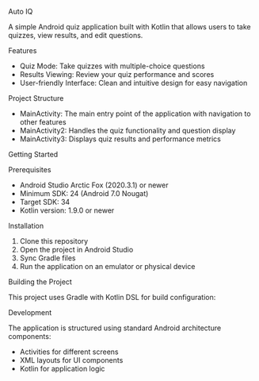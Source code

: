 Auto IQ

A simple Android quiz application built with Kotlin that allows users to take quizzes, view results, and edit questions.

Features

- Quiz Mode: Take quizzes with multiple-choice questions
- Results Viewing: Review your quiz performance and scores
- User-friendly Interface: Clean and intuitive design for easy navigation

Project Structure

- MainActivity: The main entry point of the application with navigation to other features
- MainActivity2: Handles the quiz functionality and question display
- MainActivity3: Displays quiz results and performance metrics

Getting Started

Prerequisites

- Android Studio Arctic Fox (2020.3.1) or newer
- Minimum SDK: 24 (Android 7.0 Nougat)
- Target SDK: 34
- Kotlin version: 1.9.0 or newer

Installation

1. Clone this repository
2. Open the project in Android Studio
3. Sync Gradle files
4. Run the application on an emulator or physical device

Building the Project

This project uses Gradle with Kotlin DSL for build configuration:

Development

The application is structured using standard Android architecture components:

- Activities for different screens
- XML layouts for UI components
- Kotlin for application logic
